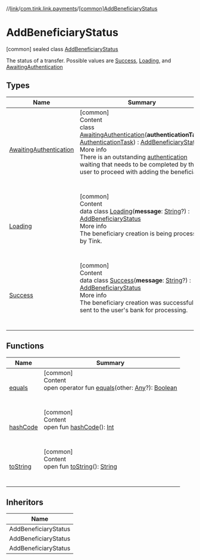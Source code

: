 //[link](../../index.md)/[com.tink.link.payments](../index.md)/[[common]AddBeneficiaryStatus](index.md)



# AddBeneficiaryStatus  
 [common] sealed class [AddBeneficiaryStatus](index.md)

The status of a transfer. Possible values are [Success](-success/index.md), [Loading](-loading/index.md), and [AwaitingAuthentication](-awaiting-authentication/index.md)

   


## Types  
  
|  Name|  Summary| 
|---|---|
| <a name="com.tink.link.payments/AddBeneficiaryStatus.AwaitingAuthentication///PointingToDeclaration/"></a>[AwaitingAuthentication](-awaiting-authentication/index.md)| <a name="com.tink.link.payments/AddBeneficiaryStatus.AwaitingAuthentication///PointingToDeclaration/"></a>[common]  <br>Content  <br>class [AwaitingAuthentication](-awaiting-authentication/index.md)(**authenticationTask**: [AuthenticationTask](../../com.tink.link.authentication/[common]-authentication-task/index.md)) : [AddBeneficiaryStatus](index.md)  <br>More info  <br>There is an outstanding [authentication](-awaiting-authentication/authentication-task.md) waiting that needs to be completed by the user to proceed with adding the beneficiary.  <br><br><br>
| <a name="com.tink.link.payments/AddBeneficiaryStatus.Loading///PointingToDeclaration/"></a>[Loading](-loading/index.md)| <a name="com.tink.link.payments/AddBeneficiaryStatus.Loading///PointingToDeclaration/"></a>[common]  <br>Content  <br>data class [Loading](-loading/index.md)(**message**: [String](https://kotlinlang.org/api/latest/jvm/stdlib/kotlin/-string/index.html)?) : [AddBeneficiaryStatus](index.md)  <br>More info  <br>The beneficiary creation is being processed by Tink.  <br><br><br>
| <a name="com.tink.link.payments/AddBeneficiaryStatus.Success///PointingToDeclaration/"></a>[Success](-success/index.md)| <a name="com.tink.link.payments/AddBeneficiaryStatus.Success///PointingToDeclaration/"></a>[common]  <br>Content  <br>data class [Success](-success/index.md)(**message**: [String](https://kotlinlang.org/api/latest/jvm/stdlib/kotlin/-string/index.html)?) : [AddBeneficiaryStatus](index.md)  <br>More info  <br>The beneficiary creation was successfully sent to the user's bank for processing.  <br><br><br>


## Functions  
  
|  Name|  Summary| 
|---|---|
| <a name="kotlin/Any/equals/#kotlin.Any?/PointingToDeclaration/"></a>[equals](../../com.tink.service.user/[common]-user-profile-service-impl/index.md#%5Bkotlin%2FAny%2Fequals%2F%23kotlin.Any%3F%2FPointingToDeclaration%2F%5D%2FFunctions%2F1135467963)| <a name="kotlin/Any/equals/#kotlin.Any?/PointingToDeclaration/"></a>[common]  <br>Content  <br>open operator fun [equals](../../com.tink.service.user/[common]-user-profile-service-impl/index.md#%5Bkotlin%2FAny%2Fequals%2F%23kotlin.Any%3F%2FPointingToDeclaration%2F%5D%2FFunctions%2F1135467963)(other: [Any](https://kotlinlang.org/api/latest/jvm/stdlib/kotlin/-any/index.html)?): [Boolean](https://kotlinlang.org/api/latest/jvm/stdlib/kotlin/-boolean/index.html)  <br><br><br>
| <a name="kotlin/Any/hashCode/#/PointingToDeclaration/"></a>[hashCode](../../com.tink.service.user/[common]-user-profile-service-impl/index.md#%5Bkotlin%2FAny%2FhashCode%2F%23%2FPointingToDeclaration%2F%5D%2FFunctions%2F1135467963)| <a name="kotlin/Any/hashCode/#/PointingToDeclaration/"></a>[common]  <br>Content  <br>open fun [hashCode](../../com.tink.service.user/[common]-user-profile-service-impl/index.md#%5Bkotlin%2FAny%2FhashCode%2F%23%2FPointingToDeclaration%2F%5D%2FFunctions%2F1135467963)(): [Int](https://kotlinlang.org/api/latest/jvm/stdlib/kotlin/-int/index.html)  <br><br><br>
| <a name="kotlin/Any/toString/#/PointingToDeclaration/"></a>[toString](../../com.tink.service.user/[common]-user-profile-service-impl/index.md#%5Bkotlin%2FAny%2FtoString%2F%23%2FPointingToDeclaration%2F%5D%2FFunctions%2F1135467963)| <a name="kotlin/Any/toString/#/PointingToDeclaration/"></a>[common]  <br>Content  <br>open fun [toString](../../com.tink.service.user/[common]-user-profile-service-impl/index.md#%5Bkotlin%2FAny%2FtoString%2F%23%2FPointingToDeclaration%2F%5D%2FFunctions%2F1135467963)(): [String](https://kotlinlang.org/api/latest/jvm/stdlib/kotlin/-string/index.html)  <br><br><br>


## Inheritors  
  
|  Name| 
|---|
| <a name="com.tink.link.payments/AddBeneficiaryStatus.Success///PointingToDeclaration/"></a>AddBeneficiaryStatus
| <a name="com.tink.link.payments/AddBeneficiaryStatus.Loading///PointingToDeclaration/"></a>AddBeneficiaryStatus
| <a name="com.tink.link.payments/AddBeneficiaryStatus.AwaitingAuthentication///PointingToDeclaration/"></a>AddBeneficiaryStatus

